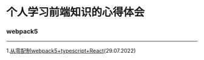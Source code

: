 # 个人学习前端知识的心得体会

### webpack5
_________________________________________________________________________________________________________
1.[从零配制webpack5+typescript+React](https://github.com/weimeng0910/blog/issues/2)(29.07.2022)
